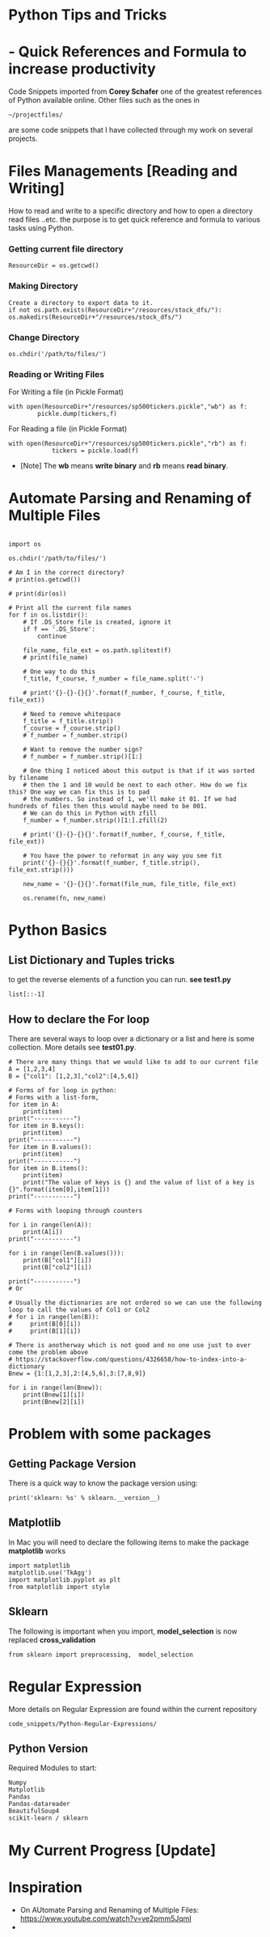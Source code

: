 # Python Tips and Tricks
# - Quick References and Formula to increase productivity

Code Snippets imported from **Corey Schafer** one of the greatest references of Python available online. Other files such as the ones in
```
~/projectfiles/
```
are some code snippets that I have collected through my work on several projects.

# Files Managements [Reading and Writing]
How to read and write to a specific directory and how to open a directory read files ..etc.
the purpose is to get quick reference and formula to various tasks using Python.

### Getting current file directory

```
ResourceDir = os.getcwd()
```

### Making Directory
```
Create a directory to export data to it.
if not os.path.exists(ResourceDir+"/resources/stock_dfs/"):
os.makedirs(ResourceDir+"/resources/stock_dfs/")
```
### Change Directory

```
os.chdir('/path/to/files/')
```
### Reading or Writing Files

For Writing a file (in Pickle Format)
```
with open(ResourceDir+"/resources/sp500tickers.pickle","wb") as f:
        pickle.dump(tickers,f)
```
For Reading a file (in Pickle Format)

```
with open(ResourceDir+"/resources/sp500tickers.pickle","rb") as f:
            tickers = pickle.load(f)
```
* [Note] The **wb** means **write binary** and **rb** means **read binary**.

# Automate Parsing and Renaming of Multiple Files


```

import os

os.chdir('/path/to/files/')

# Am I in the correct directory?
# print(os.getcwd())

# print(dir(os))

# Print all the current file names
for f in os.listdir():
    # If .DS_Store file is created, ignore it
    if f == '.DS_Store':
        continue

    file_name, file_ext = os.path.splitext(f)
    # print(file_name)

    # One way to do this
    f_title, f_course, f_number = file_name.split('-')

    # print('{}-{}-{}{}'.format(f_number, f_course, f_title, file_ext))

    # Need to remove whitespace
    f_title = f_title.strip()
    f_course = f_course.strip()
    # f_number = f_number.strip()

    # Want to remove the number sign?
    # f_number = f_number.strip()[1:]

    # One thing I noticed about this output is that if it was sorted by filename
    # then the 1 and 10 would be next to each other. How do we fix this? One way we can fix this is to pad
    # the numbers. So instead of 1, we'll make it 01. If we had hundreds of files then this would maybe need to be 001.
    # We can do this in Python with zfill
    f_number = f_number.strip()[1:].zfill(2)

    # print('{}-{}-{}{}'.format(f_number, f_course, f_title, file_ext))

    # You have the power to reformat in any way you see fit
    print('{}-{}{}'.format(f_number, f_title.strip(), file_ext.strip()))

    new_name = '{}-{}{}'.format(file_num, file_title, file_ext)

    os.rename(fn, new_name)
```
# Python Basics
## List Dictionary and Tuples tricks
to get the reverse elements of a function you can run. **see test1.py**

```
list[::-1]
```
## How to declare the **For** loop
There are several ways to loop over a dictionary or a list and here is some collection. More details see **test01.py**.

```
# There are many things that we would like to add to our current file
A = [1,2,3,4]
B = {"col1": [1,2,3],"col2":[4,5,6]}

# Forms of for loop in python:
# Forms with a list-form,
for item in A:
    print(item)
print("-----------")
for item in B.keys():
    print(item)
print("-----------")
for item in B.values():
    print(item)
print("-----------")
for item in B.items():
    print(item)
    print("The value of keys is {} and the value of list of a key is {}".format(item[0],item[1]))
print("-----------")

# Forms with looping through counters

for i in range(len(A)):
    print(A[i])
print("-----------")

for i in range(len(B.values())):
    print(B["col1"][i])
    print(B["col2"][i])

print("-----------")
# Or

# Usually the dictionaries are not ordered so we can use the following loop to call the values of Col1 or Col2
# for i in range(len(B)):
#     print(B[0][i])
#     print(B[1][i])

# There is anotherway which is not good and no one use just to over come the problem above
# https://stackoverflow.com/questions/4326658/how-to-index-into-a-dictionary
Bnew = {1:[1,2,3],2:[4,5,6],3:[7,8,9]}

for i in range(len(Bnew)):
    print(Bnew[1][i])
    print(Bnew[2][i])

```



# Problem with some packages

## Getting Package Version
There is a quick way to know the package version using:
```
print('sklearn: %s' % sklearn.__version__)
```

## Matplotlib
In Mac you will need to declare the following items to make the package **matplotlib** works

```
import matplotlib
matplotlib.use('TkAgg')
import matplotlib.pyplot as plt
from matplotlib import style
```
## Sklearn
The following is important when you import, **model_selection** is now replaced **cross_validation**

```
from sklearn import preprocessing,  model_selection
```
# Regular Expression
More details on Regular Expression are found within the current repository

```
code_snippets/Python-Regular-Expressions/
```
## Python Version
Required Modules to start:
```
Numpy
Matplotlib
Pandas
Pandas-datareader
BeautifulSoup4
scikit-learn / sklearn
```
# My Current Progress [Update]

# Inspiration
* On AUtomate Parsing and Renaming of Multiple Files: https://www.youtube.com/watch?v=ve2pmm5JqmI
*


